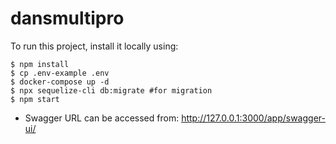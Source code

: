 # dansmultipro

To run this project, install it locally using:

```
$ npm install
$ cp .env-example .env
$ docker-compose up -d
$ npx sequelize-cli db:migrate #for migration
$ npm start
```

- Swagger URL can be accessed from:
  http://127.0.0.1:3000/app/swagger-ui/

